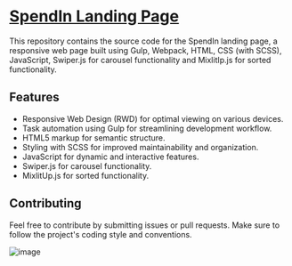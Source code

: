 # [SpendIn Landing Page](https://vanbasx.github.io/Landing-SpendIn/)

This repository contains the source code for the SpendIn landing page, a responsive web page built using Gulp, Webpack, HTML, CSS (with SCSS), JavaScript, Swiper.js for carousel functionality and MixlitIp.js for sorted functionality.


## Features

- Responsive Web Design (RWD) for optimal viewing on various devices.
- Task automation using Gulp for streamlining development workflow.
- HTML5 markup for semantic structure.
- Styling with SCSS for improved maintainability and organization.
- JavaScript for dynamic and interactive features.
- Swiper.js for carousel functionality.
- MixlitUp.js for sorted functionality.

## Contributing

Feel free to contribute by submitting issues or pull requests. Make sure to follow the project's coding style and conventions.

![image](https://github.com/vanbasx/Landing-SpendIn/assets/131404622/7597c5af-d1ed-4637-b434-4587f3b77ef9)


